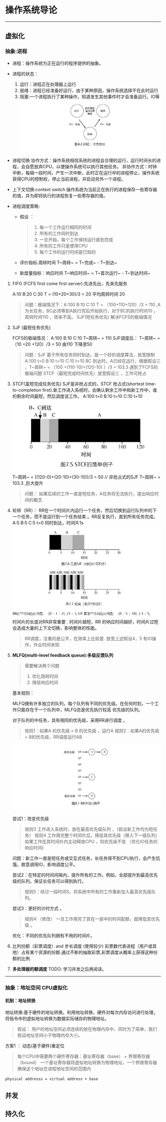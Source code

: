 # 操作系统导论

---

## 虚拟化

### 抽象:进程

- 进程：操作系统为正在运行的程序提供的抽象。

- 进程的状态：
    1. 运行：进程正在处理器上运行
    2. 就绪：进程已经准备好运行，由于某种原因，操作系统选择不在此时运行
    3. 阻塞:一个进程执行了某种操作，知道发生其他事件时才会准备运行。IO等
    ![进程状态转换](../img/process-status.png)

- 进程切换
    协作方式：操作系统相信系统的进程会合理的运行，运行时间长的进程，会自愿放弃CPU，以便操作系统可以执行其他任务。
    非协作方式：时钟中断，每隔一段时间，产生一次中断，此时正在运行中的进程停止，操作系统获得CPU的控制权，停止当前进程，并启动另外一个进程。

- 上下文切换:context switch
    操作系统为当前正在执行的进程保存一些寄存器的值，并为即将执行的进程恢复一些寄存器的值。

- 进程调度策略:
  
  - 假设 ：
  
    > 1. 每一个工作运行相同的时间
    > 2. 所有的工作同时到达
    > 3. 一旦开始，每个工作保持运行直到完成
    > 4. 所有的工作只是使用CPU
    > 5. 每个工作的运行时间是已知的
  
  - 评价指标:周转时间  T~周转~ = T~完成~ - T~到达~
  - 新度量指标：响应时间 T~响应时间~ = T~首次运行~  - T~到达时间~

1. FIFO (FCFS first come first server):先进先出，先来先服务

   A:10  B:20 C:30    T = (10+20+30)/3 = 20 平均周转时间 20

    >问题：极端情况下：A:100  B:10  C:10   T = （100+110+120）/3 = 110   ,A为长任务，BC必须等到A执行完后开始执行，对于BC的执行时间10 ，周转时间110 ，效率不高。  SJF(短任务优先)  解决FCFS的极端情况

2. SJF (最短任务优先)

   FCFS的极端情况： A:100  B:10  C:10      T~周转~ = 110
   SJF调度后： T~周转~ = （10 +20 +120）/3 = 50   由110 下降至50

   >问题：SJF 基于所有任务同时到达，是一个好的调度算法，放宽限制
   A:100  t=0   B:10  t=10   C:10  t=10
   BC 到达时，A已经在运行，根据假设三 ，T~周转~ = （100 +(110-10)+(120-10) ）/3 = 103.3  遇到了FCFS的极端问题
   STCF（最短完成时间优先）放宽假设三 ，工作可抢占

3. STCF(虽短完成任务优先)
  SJF是非抢占式的，STCF 抢占式(shortest time-to-completion first).新工作进入系统时，会确认剩余工作中和新工作中，谁的剩余时间最短，然后调度该工作。
  A:100  t=0   B:10  t=10   C:10  t=10
  ![STCF](../img/STCf.png)
  T~周转~ = ((120-0)+(20-10)+(30-10))/3 = 50  // 非抢占式的SJF T~周转~ = 103.3 ,巨大提升

   >问题： 如果后续的工作一直是短任务，A任务将无法执行，提出响应时间的概念

4. 轮转（RR）：
  RR在一个时间片内运行一个任务，然后切换到运行队列中的下一个任务，而不是运行到一个任务结束 。RR反复执行，直到所有任务完成。
  A:5   B:5  C:5  t=0 同时到达，时间片1s
  ![RR](../img/RR.png) 时间片的长度对RR非常重要 . 时间片越短，RR 的响应时间越好，时间片过短会造成大量的上下文切换，影响整体的性能。
    >RR调度，注重的是公平，在效率上比较差.
    放宽上述假设4，5  有IO操作，作业时间未知
5. **MLFQ(multi-level feedback queue):多级反馈队列**

    >需要解决两个问题
    >
    >1. 优化周转时间
    >2. 降低响应时间

    基本规则：

    MLFQ拥有许多独立的队列，每个队列有不同的优先级。在任何时刻，一个工作只能存在于一个队列中，MLFQ总是优先执行较高  优先级的队列。

    对于队列的中任务，具有相同的优先级，采用RR进行调度 。
    >规则1：如果A 的优先级 > B 的优先级 ，运行A
    规则2：如果A的优先级 = B的优先级，RR调度运行AB

    ![MLFQ](../img/mlfq.png)

    尝试1：改变优先级
      >规则3 工作进入系统时，放在最高优先级队列 ，（假设新工作均为短任务）
    >规则4 工作用完整个时间片后，降低其优先级（移入下一级队列）
    >如果工作在其时间片内主动释放CPU ，则优先级不变  （优化IO任务的响应时间)

      问题：新工作一直是短任务或交互式任务，长任务得不到CPU执行，会产生饥饿。故意调用IO，影响调度公平。

      尝试2：在特定的时间间隔内，提升所有的工作。例如，全部提升到最高优先级的队列。保证长任务可以得到执行。
      > 规则5：经过一段时间S，将系统中所有的工作重新加入最高优先级队列。

      尝试3：更好的计时方式 。
      >规则4:（修改） 一旦工作用完了其在一层中的时间配额，就降低其优先级 。

    优化：不同的优先队列拥有不用的时间片。

6. 比列份额（彩票调度）and 步长调度  (使用较少)
彩票数代表进程（用户或其他）占有某个资源的份额.通过不断的抽取彩票,彩票调度从概率上获得这种份额的比例.

7. **多处理器的额调度**  TODO: 学习并发之后再阅读。

---

### 抽象：地址空间   CPU虚拟化

#### 机制：地址转换

地址转换:基于硬件的地址转换。利用地址转换，硬件对每次内存访问进行处理，将指令中的虚拟地址转换为数据实际储存的物理地址。

> 假设：
用户的地址空间必须连续的放在物理内存中，同时为了简单，我们假设地址空间小于物理内存大小。

方案1 ： 动态(基于硬件)重定位
> 每个CPU中需要两个硬件寄存器：基址寄存器（base） + 界限寄存器（bound）
一个基址寄存器将虚拟地址转换为物理地址，一个界限寄存器确保这个地址在进程地址空间的范围内

`physical addresss = virtual address + base`

## 并发

## 持久化
